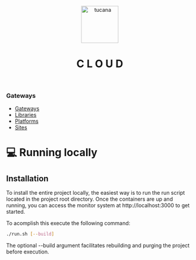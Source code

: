 <div align="center">
  <br>
  <img alt="tucana" src="https://user-images.githubusercontent.com/108890369/223312587-5c6326cc-5cf8-457d-9bb0-0a90f12190e5.png" height="100">
  <h1>C L O U D</h1>
  </br>
</div>

### Gateways

- [Gateways](https://github.com/sibelhealth/tucana/tree/main/cloud/gateways)
- [Libraries](https://github.com/sibelhealth/tucana/tree/main/cloud/libraries)
- [Platforms](https://github.com/sibelhealth/tucana/tree/main/cloud/platforms)
- [Sites](https://github.com/sibelhealth/tucana/tree/main/cloud/sites)


# 💻 Running locally

## Installation
To install the entire project locally, the easiest way is to run the run script located in the project root directory.
Once the containers are up and running, you can access the monitor system at http://localhost:3000 to get started.

To acomplish this execute the following command:
```bash
./run.sh [--build]
```
The optional --build argument facilitates rebuilding and purging the project before execution.

